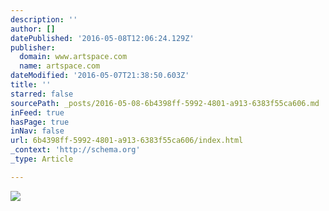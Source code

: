 ```yaml
---
description: ''
author: []
datePublished: '2016-05-08T12:06:24.129Z'
publisher:
  domain: www.artspace.com
  name: artspace.com
dateModified: '2016-05-07T21:38:50.603Z'
title: ''
starred: false
sourcePath: _posts/2016-05-08-6b4398ff-5992-4801-a913-6383f55ca606.md
inFeed: true
hasPage: true
inNav: false
url: 6b4398ff-5992-4801-a913-6383f55ca606/index.html
_context: 'http://schema.org'
_type: Article

---
```

![](http://d5wt70d4gnm1t.cloudfront.net/media/a-s/artworks/allen-jones/19287-557243646822/allen-jones-second-thoughts-4-800x800.jpg)